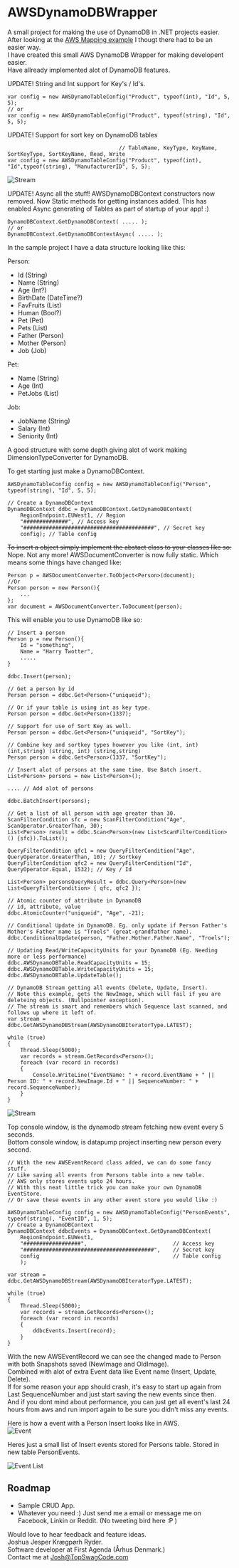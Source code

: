 # AWSDynamoDBWrapper

A small project for making the use of DynamoDB in .NET projects easier.    
After looking at the [AWS Mapping example](http://docs.aws.amazon.com/amazondynamodb/latest/developerguide/DynamoDBContext.ArbitraryDataMapping.html) I thougt there had to be an easier way.  
I have created this small AWS DynamoDB Wrapper for making developent easier.   
Have allready implemented alot of DynamoDB features.      

UPDATE! String and Int support for Key's / Id's.  

~~~~~~.NET
var config = new AWSDynamoTableConfig("Product", typeof(int), "Id", 5, 5);
// or 
var config = new AWSDynamoTableConfig("Product", typeof(string), "Id", 5, 5);
~~~~~~

UPDATE! Support for sort key on DynamoDB tables 

~~~~~~.NET
                                   // TableName, KeyType, KeyName, SortKeyType, SortKeyName, Read, Write  
var config = new AWSDynamoTableConfig("Product", typeof(int), "Id",typeof(string), "ManufacturerID", 5, 5);

~~~~~~

![Stream](async.png)

UPDATE! Async all the stuff! AWSDynamoDBContext constructors now removed. Now Static methods for getting instances added. This has enabled Async generating of Tables as part of startup of your app! :)

~~~~~~.NET
DynamoDBContext.GetDynamoDBContext( ..... );
// or
DynamoDBContext.GetDynamoDBContextAsync( ..... );
~~~~~~


In the sample project I have a data structure looking like this:

Person:
* Id (String)
* Name (String)
* Age (Int?)
* BirthDate (DateTime?)
* FavFruits (List<String>)
* Human (Bool?)
* Pet (Pet)
* Pets (List<Pet>)
* Father (Person)
* Mother (Person)
* Job (Job)

Pet:
* Name (String)
* Age (Int)
* PetJobs (List<Job>)

Job:
* JobName (String)
* Salary (Int)
* Seniority (Int)

A good structure with some depth giving alot of work making DimensionTypeConverter for DynamoDB.

To get starting just make a DynamoDBContext.
~~~~~~.NET
AWSDynamoTableConfig config = new AWSDynamoTableConfig("Person", typeof(string), "Id", 5, 5);
            
// Create a DynamoDBContext
DynamoDBContext ddbc = DynamoDBContext.GetDynamoDBContext(
    RegionEndpoint.EUWest1, // Region
    "##############", // Access key
    "#########################################", // Secret key
    config); // Table config 
~~~~~~

~~To insert a object simply implement the abstact class to your classes like so:~~    
Nope. Not any more! AWSDocumentConverter is now fully static. Which means some things have changed like:
~~~~~~.NET
Person p = AWSDocumentConverter.ToObject<Person>(document);
//Or
Person person = new Person(){
    ...
};
var document = AWSDocumentConverter.ToDocument(person);
~~~~~~

This will enable you to use DynamoDB like so:

~~~~~~.NET
// Insert a person
Person p = new Person(){
    Id = "something",
    Name = "Harry Twotter",
    .....
}

ddbc.Insert(person);
~~~~~~

~~~~~~.NET
// Get a person by id
Person person = ddbc.Get<Person>("uniqueid");

// Or if your table is using int as key type.
Person person = ddbc.Get<Person>(1337);
~~~~~~

~~~~~~.NET
// Support for use of Sort Key as well.
Person person = ddbc.Get<Person>("uniqueid", "SortKey");

// Combine key and sortkey types however you like (int, int) (int,string) (string, int) (string,string)
Person person = ddbc.Get<Person>(1337, "SortKey");
~~~~~~


~~~~~~.NET
// Insert alot of persons at the same time. Use Batch insert.
List<Person> persons = new List<Person>();

.... // Add alot of persons

ddbc.BatchInsert(persons);
~~~~~~

~~~~~~.NET
// Get a list of all person with age greater than 30.
ScanFilterCondition sfc = new ScanFilterCondition("Age", ScanOperator.GreaterThan, 30);
List<Person> result = ddbc.Scan<Person>(new List<ScanFilterCondition>() {sfc}).ToList();
~~~~~~

~~~~~~.NET
QueryFilterCondition qfc1 = new QueryFilterCondition("Age", QueryOperator.GreaterThan, 10); // Sortkey
QueryFilterCondition qfc2 = new QueryFilterCondition("Id", QueryOperator.Equal, 1532); // Key / Id

List<Person> personsQueryResult = ddbc.Query<Person>(new List<QueryFilterCondition> { qfc, qfc2 });
~~~~~~

~~~~~~.NET
// Atomic counter of attribute in DynamoDB
// id, attribute, value
ddbc.AtomicCounter("uniqueid", "Age", -21);
~~~~~~

~~~~~~.NET
// Conditional Update in DynamoDB. Eg. only update if Person Father's Mother's Father name is "Troels" (great-grandfather name).
ddbc.ConditionalUpdate(person, "Father.Mother.Father.Name", "Troels");
~~~~~~

~~~~~~.NET
// Updating Read/WriteCapacityUnits for your DynamoDB (Eg. Needing more or less performance)
ddbc.AWSDynamoDBTable.ReadCapacityUnits = 15;
ddbc.AWSDynamoDBTable.WriteCapacityUnits = 15;
ddbc.AWSDynamoDBTable.UpdateTable();
~~~~~~

~~~~~~.NET
// DynamoDB Stream getting all events (Delete, Update, Insert).
// Note this example, gets the NewImage, which will fail if you are deleteing objects. (Nullpointer exception).
// The stream is smart and remembers which Sequence last scanned, and follows up where it left of.
var stream = ddbc.GetAWSDynamoDBStream(AWSDynamoDBIteratorType.LATEST);

while (true)
{
    Thread.Sleep(5000);
    var records = stream.GetRecords<Person>();
    foreach (var record in records)
    {
        Console.WriteLine("EventName: " + record.EventName + " || Person ID: " + record.NewImage.Id + " || SequenceNumber: " + record.SequenceNumber);
    }
}
~~~~~~

![Stream](stream.gif)
    
Top console window, is the dynamodb stream fetching new event every 5 seconds.    
Bottom console window, is datapump project inserting new person every second.

~~~~~~.NET
// With the new AWSEvemtRecord class added, we can do some fancy stuff.
// Like saving all events from Persons table into a new table.
// AWS only stores events upto 24 hours.
// With this neat little trick you can make your own DynamoDB EventStore.
// Or save these events in any other event store you would like :)

AWSDynamoTableConfig config = new AWSDynamoTableConfig("PersonEvents", typeof(string), "EventID", 1, 5);
// Create a DynamoDBContext
DynamoDBContext ddbcEvents = DynamoDBContext.GetDynamoDBContext(
    RegionEndpoint.EUWest1,
    "##################",                           // Access key
    "#########################################",    // Secret key
    config                                          // Table config
    );

var stream = ddbc.GetAWSDynamoDBStream(AWSDynamoDBIteratorType.LATEST);

while (true)
{
    Thread.Sleep(5000);
    var records = stream.GetRecords<Person>();
    foreach (var record in records)
    {
        ddbcEvents.Insert(record);
    }
}
~~~~~~

With the new AWSEventRecord we can see the changed made to Person with both Snapshots saved (NewImage and OldImage).    
Combined with alot of extra Event data like Event name (Insert, Update, Delete).   
If for some reason your app should crash, it's easy to start up again from Last SequenceNumber and just start saving the new events since then.   
And if you dont mind about performance, you can just get all event's last 24 hours from aws and run import again to be sure you didn't miss any events.

Here is how a event with a Person Insert looks like in AWS.    
![Event](event.png)

Heres just a small list of Insert events stored for Persons table. Stored in new table PersonEvents.
    
![Event List](eventlist.png)

## Roadmap

* Sample CRUD App.
* Whatever you need :) Just send me a email or message me on Facebook, Linkin or Reddit. (No tweeting bird here :P )

Would love to hear feedback and feature ideas.    
Joshua Jesper Krægpørh Ryder.    
Software developer at First Agenda (Århus Denmark.)   
Contact me at Josh@TopSwagCode.com    
